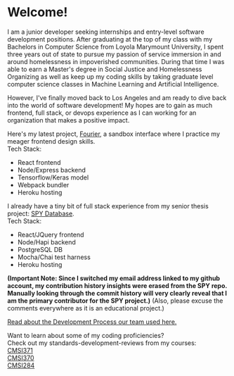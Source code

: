 # Welcome!

I am a junior developer seeking internships and entry-level software development positions. After graduating at the top of my class with my Bachelors in Computer Science from Loyola Marymount University, I spent three years out of state to pursue my passion of service immersion in and around homelessness in impoverished communities. During that time I was able to earn a Master's degree in Social Justice and Homelessness Organizing as well as keep up my coding skills by taking graduate level computer science classes in Machine Learning and Artificial Intelligence.

However, I've finally moved back to Los Angeles and am ready to dive back into the world of software development! My hopes are to gain as much frontend, full stack, or devops experience as I can working for an organization that makes a positive impact.

Here's my latest project, [Fourier](https://github.com/cf7/Fourier), a sandbox interface where I practice my meager frontend design skills.\
Tech Stack: 
- React frontend
- Node/Express backend
- Tensorflow/Keras model
- Webpack bundler
- Heroku hosting

I already have a tiny bit of full stack experience from my senior thesis project: [SPY Database](https://github.com/cf7/SPY).\
Tech Stack: 
- React/JQuery frontend
- Node/Hapi backend
- PostgreSQL DB
- Mocha/Chai test harness
- Heroku hosting

__(Important Note: Since I switched my email address linked to my github account, my contribution history insights were erased from the SPY repo. Manually looking through the commit history will very clearly reveal that I am the primary contributor for the SPY project.)__ (Also, please excuse the comments everywhere as it is an educational project.)

[Read about the Development Process our team used here.](https://github.com/cf7/cf7/blob/main/docs/spy_dev_process.md)

Want to learn about some of my coding proficiencies?\
Check out my standards-development-reviews from my courses:\
[CMSI371](https://github.com/cf7/cmsi371/blob/master/sdr-371.pdf)\
[CMSI370](https://github.com/cf7/cmsi370/blob/master/sdr-370.pdf)\
[CMSI284](https://github.com/cf7/cmsi284/blob/master/sdr-284.pdf)
